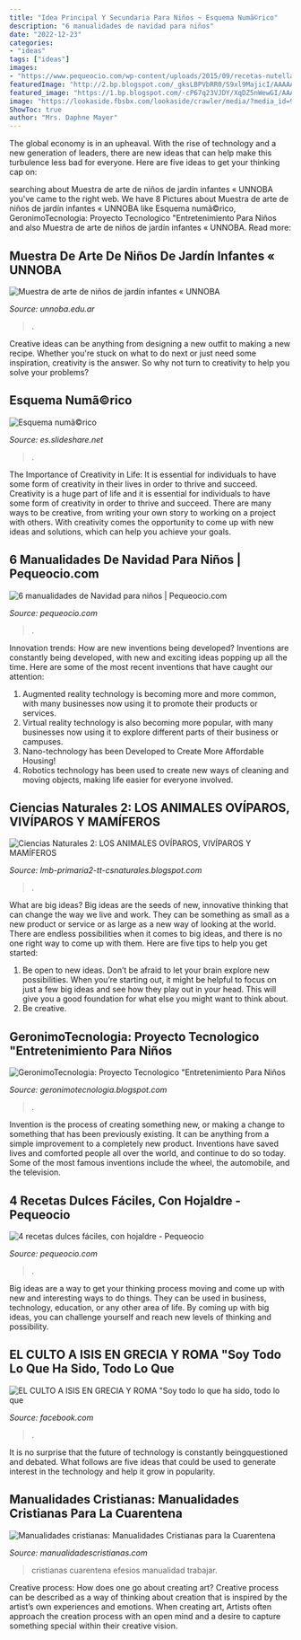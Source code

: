 ```yaml
---
title: "Idea Principal Y Secundaria Para Niños ~ Esquema Numã©rico"
description: "6 manualidades de navidad para niños"
date: "2022-12-23"
categories:
- "ideas"
tags: ["ideas"]
images:
- "https://www.pequeocio.com/wp-content/uploads/2015/09/recetas-nutella-2-600x906.jpg"
featuredImage: "http://2.bp.blogspot.com/_gksLBPVbRR0/S9xl9MajicI/AAAAAAAAAAU/oSR2FvUqc6o/s1600/P1040507.JPG"
featured_image: "https://1.bp.blogspot.com/-cP67q23VJDY/XqDZ5nWewGI/AAAAAAAAHDY/gzYvP4XDJU4D2ZWzdvxozXDSlb2fIkq9QCEwYBhgL/w1200-h630-p-k-no-nu/manualidades%2Bcristianas%2Befesios.png"
image: "https://lookaside.fbsbx.com/lookaside/crawler/media/?media_id=989777134425272"
ShowToc: true
author: "Mrs. Daphne Mayer"
---
```



The global economy is in an upheaval. With the rise of technology and a new generation of leaders, there are new ideas that can help make this turbulence less bad for everyone. Here are five ideas to get your thinking cap on: 

	

		
searching about Muestra de arte de niños de jardín infantes « UNNOBA you've came to the right web. We have 8 Pictures about Muestra de arte de niños de jardín infantes « UNNOBA like Esquema numã©rico, GeronimoTecnologia: Proyecto Tecnologico &quot;Entretenimiento Para Niños and also Muestra de arte de niños de jardín infantes « UNNOBA. Read more:
		
    
## Muestra De Arte De Niños De Jardín Infantes « UNNOBA

<img loading=lazy src="https://www.unnoba.edu.ar/wp-content/uploads/2014/09/20140901_114032-1024x576.jpg" onerror="this.onerror=null;this.src='https://tse3.mm.bing.net/th?id=OIP.EUXto5GDSX6hLKS22X9KpAHaEK&amp;pid=15.1';" alt="Muestra de arte de niños de jardín infantes « UNNOBA">

_Source: unnoba.edu.ar_

>. 

	

Creative ideas can be anything from designing a new outfit to making a new recipe. Whether you're stuck on what to do next or just need some inspiration, creativity is the answer. So why not turn to creativity to help you solve your problems?

    
## Esquema Numã©rico

<img loading=lazy src="https://image.slidesharecdn.com/esquemanumrico-150612005833-lva1-app6892/95/esquema-numrico-12-638.jpg?cb=1434070753" onerror="this.onerror=null;this.src='https://tse2.mm.bing.net/th?id=OIP.-thfmr7AZ5qce3ANPkyCCQHaFj&amp;pid=15.1';" alt="Esquema numã©rico">

_Source: es.slideshare.net_

>. 

	

The Importance of Creativity in Life: It is essential for individuals to have some form of creativity in their lives in order to thrive and succeed.
Creativity is a huge part of life and it is essential for individuals to have some form of creativity in order to thrive and succeed. There are many ways to be creative, from writing your own story to working on a project with others. With creativity comes the opportunity to come up with new ideas and solutions, which can help you achieve your goals.

    
## 6 Manualidades De Navidad Para Niños | Pequeocio.com

<img loading=lazy src="https://www.pequeocio.com/wp-content/uploads/2015/11/manualidades-navidad-2.jpg" onerror="this.onerror=null;this.src='https://tse2.mm.bing.net/th?id=OIP.SFKFZsvYZOyg9ixz2FTXJQHaLH&amp;pid=15.1';" alt="6 manualidades de Navidad para niños | Pequeocio.com">

_Source: pequeocio.com_

>. 

	

Innovation trends: How are new inventions being developed?
Inventions are constantly being developed, with new and exciting ideas popping up all the time. Here are some of the most recent inventions that have caught our attention:
1. Augmented reality technology is becoming more and more common, with many businesses now using it to promote their products or services.
2. Virtual reality technology is also becoming more popular, with many businesses now using it to explore different parts of their business or campuses.
3. Nano-technology has been Developed to Create More Affordable Housing!
4. Robotics technology has been used to create new ways of cleaning and moving objects, making life easier for everyone involved.

    
## Ciencias Naturales 2: LOS ANIMALES OVÍPAROS, VIVÍPAROS Y MAMÍFEROS

<img loading=lazy src="http://1.bp.blogspot.com/-J82y0C1BMgw/U9qXR-2d0kI/AAAAAAAAHcI/DgcMy3y6UY8/w1200-h630-p-k-no-nu/animales-oviparos-y-viviparos-23516.jpg" onerror="this.onerror=null;this.src='https://tse4.mm.bing.net/th?id=OIP.4BgXvNMLEhlsGCIZ6DxZNgHaD5&amp;pid=15.1';" alt="Ciencias Naturales 2: LOS ANIMALES OVÍPAROS, VIVÍPAROS Y MAMÍFEROS">

_Source: lmb-primaria2-tt-csnaturales.blogspot.com_

>. 

	

What are big ideas?
Big ideas are the seeds of new, innovative thinking that can change the way we live and work. They can be something as small as a new product or service or as large as a new way of looking at the world. There are endless possibilities when it comes to big ideas, and there is no one right way to come up with them. Here are five tips to help you get started: 
1. Be open to new ideas. Don’t be afraid to let your brain explore new possibilities. When you’re starting out, it might be helpful to focus on just a few big ideas and see how they play out in your head. This will give you a good foundation for what else you might want to think about. 
2. Be creative.

    
## GeronimoTecnologia: Proyecto Tecnologico &quot;Entretenimiento Para Niños

<img loading=lazy src="http://2.bp.blogspot.com/_gksLBPVbRR0/S9xl9MajicI/AAAAAAAAAAU/oSR2FvUqc6o/s1600/P1040507.JPG" onerror="this.onerror=null;this.src='https://tse2.mm.bing.net/th?id=OIP.d2C5ibHIW8vQ75HLAQ325wHaJ6&amp;pid=15.1';" alt="GeronimoTecnologia: Proyecto Tecnologico &quot;Entretenimiento Para Niños">

_Source: geronimotecnologia.blogspot.com_

>. 

	

Invention is the process of creating something new, or making a change to something that has been previously existing. It can be anything from a simple improvement to a completely new product. Inventions have saved lives and comforted people all over the world, and continue to do so today. Some of the most famous inventions include the wheel, the automobile, and the television.

    
## 4 Recetas Dulces Fáciles, Con Hojaldre - Pequeocio

<img loading=lazy src="https://www.pequeocio.com/wp-content/uploads/2015/09/recetas-nutella-2-600x906.jpg" onerror="this.onerror=null;this.src='https://tse4.mm.bing.net/th?id=OIP.bvnaUJ70u8y_q_dhKNi-RQHaLL&amp;pid=15.1';" alt="4 recetas dulces fáciles, con hojaldre - Pequeocio">

_Source: pequeocio.com_

>. 

	

Big ideas are a way to get your thinking process moving and come up with new and interesting ways to do things. They can be used in business, technology, education, or any other area of life. By coming up with big ideas, you can challenge yourself and reach new levels of thinking and possibility.

    
## EL CULTO A ISIS EN GRECIA Y ROMA &quot;Soy Todo Lo Que Ha Sido, Todo Lo Que

<img loading=lazy src="https://lookaside.fbsbx.com/lookaside/crawler/media/?media_id=989777134425272" onerror="this.onerror=null;this.src='https://tse4.mm.bing.net/th?id=OIP.0jyq1IzWhDVuykLJHY5oVgAAAA&amp;pid=15.1';" alt="EL CULTO A ISIS EN GRECIA Y ROMA &quot;Soy todo lo que ha sido, todo lo que">

_Source: facebook.com_

>. 

	

It is no surprise that the future of technology is constantly beingquestioned and debated. What follows are five ideas that could be used to generate interest in the technology and help it grow in popularity.

    
## Manualidades Cristianas: Manualidades Cristianas Para La Cuarentena

<img loading=lazy src="https://1.bp.blogspot.com/-cP67q23VJDY/XqDZ5nWewGI/AAAAAAAAHDY/gzYvP4XDJU4D2ZWzdvxozXDSlb2fIkq9QCEwYBhgL/w1200-h630-p-k-no-nu/manualidades%2Bcristianas%2Befesios.png" onerror="this.onerror=null;this.src='https://tse2.mm.bing.net/th?id=OIP.6plOPvGRQnXFH6IJ0OYO2gHaD4&amp;pid=15.1';" alt="Manualidades cristianas: Manualidades Cristianas para la Cuarentena">

_Source: manualidadescristianas.com_

>cristianas cuarentena efesios manualidad trabajar. 

	

Creative process: How does one go about creating art?
Creative process can be described as a way of thinking about creation that is inspired by the artist’s own experiences and emotions. When creating art, Artists often approach the creation process with an open mind and a desire to capture something special within their creative vision.

